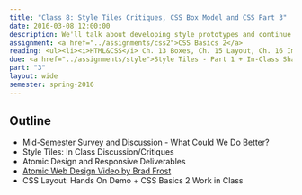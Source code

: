 ```yaml
---
title: "Class 8: Style Tiles Critiques, CSS Box Model and CSS Part 3"
date: 2016-03-08 12:00:00
description: We'll talk about developing style prototypes and continue our CSS lesson on the CSS box-model.  Finally, we'll have an in-class critique/discussion about your style tiles.  <i>Special Guest -  Tyler Clark, Hitchcock Fleming & Associates and Guest</i>.  Please take the <a href="/class/survey/">mid-semester survey</a> before class if you haven't already.
assignment: <a href="../assignments/css2">CSS Basics 2</a>
reading: <ul><li><i>HTML&CSS</i> Ch. 13 Boxes, Ch. 15 Layout, Ch. 16 Images</li><li><a href="http://lynda.com/CSS-tutorials/Making-Sense-CSS-Box-Model/372544-2.html">In Class - Finishing Understanding the CSS Box Model</a></li></ul>
due: <a href="../assignments/style">Style Tiles - Part 1 + In-Class Sharing (Do Not Submit to Blackboard Yet)</a>
part: "3"
layout: wide
semester: spring-2016
---
```


## Outline

* Mid-Semester Survey and Discussion - What Could We Do Better?
* Style Tiles: In Class Discussion/Critiques
* Atomic Design and Responsive Deliverables
* [Atomic Web Design Video by Brad Frost](https://vimeo.com/109130093)
* CSS Layout: Hands On Demo + CSS Basics 2 Work in Class
